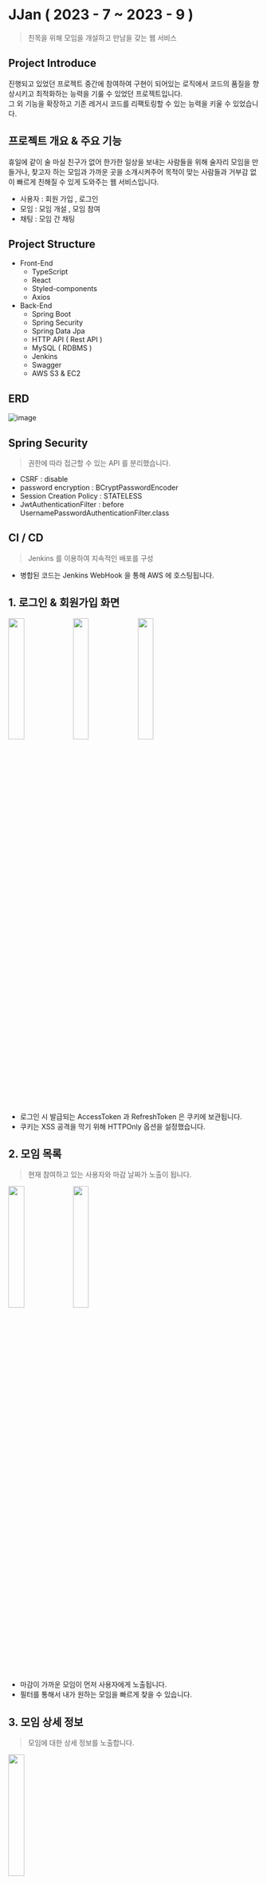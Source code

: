 # JJan ( 2023 - 7 ~ 2023 - 9 )

> 친목을 위해 모임을 개설하고 만남을 갖는 웹 서비스

<h2>Project Introduce</h2>

진행되고 있었던 프로젝트 중간에 참여하여 구현이 되어있는 로직에서 코드의 품질을 향상시키고 최적화하는 능력을 기룰 수 있었던 프로젝트입니다. <br/>
그 외 기능을 확장하고 기존 레거시 코드를 리팩토링할 수 있는 능력을 키울 수 있었습니다.

<h2>프로젝트 개요 & 주요 기능</h2>

휴일에 같이 술 마실 친구가 없어 한가한 일상을 보내는 사람들을 위해 술자리 모임을 만들거나,
찾고자 하는 모임과 가까운 곳을 소개시켜주어 목적이 맞는 사람들과 거부감 없이 빠르게 친해질 수 있게 도와주는 웹 서비스입니다.<br/>

- 사용자 : 회원 가입 , 로그인
- 모임 : 모임 개설 , 모임 참여
- 채팅 : 모임 간 채팅

<h2>Project Structure</h2>

- Front-End
    - TypeScript
    - React
    - Styled-components
    - Axios
- Back-End
    - Spring Boot
    - Spring Security
    - Spring Data Jpa
    - HTTP API ( Rest API )
    - MySQL ( RDBMS )
    - Jenkins
    - Swagger
    - AWS S3 & EC2

<h2>ERD</h2>

![image](https://github.com/5tr1ker/jjan_back_renewal/assets/49367338/103cd299-eade-4fdc-b34e-172de446325d)

<h2>Spring Security</h2>

> 권한에 따라 접근할 수 있는 API 를 분리했습니다.

- CSRF : disable
- password encryption : BCryptPasswordEncoder
- Session Creation Policy : STATELESS
- JwtAuthenticationFilter : before UsernamePasswordAuthenticationFilter.class

<h2>CI / CD</h2>

> Jenkins 를 이용하여 지속적인 배포를 구성

- 병합된 코드는 Jenkins WebHook 을 통해 AWS 에 호스팅됩니다.

<h2>1. 로그인 & 회원가입 화면</h2>

<img src="https://github.com/5tr1ker/jjan_back_renewal/assets/49367338/cb6e6068-87d4-4844-9f6d-497ceb76c066" width="25%">

<img src="https://github.com/5tr1ker/jjan_back_renewal/assets/49367338/67ec498b-f048-4bef-9720-4e59336097e6" width="25%">

<img src="https://github.com/5tr1ker/jjan_back_renewal/assets/49367338/27de3f8b-d33b-4bd0-a98e-af6dea99a762" width="25%">

- 로그인 시 발급되는 AccessToken 과 RefreshToken 은 쿠키에 보관됩니다.
- 쿠키는 XSS 공격을 막기 위해 HTTPOnly 옵션을 설정했습니다.

<h2>2. 모임 목록</h2>

> 현재 참여하고 있는 사용자와 마감 날짜가 노출이 됩니다.

<img src="https://github.com/5tr1ker/jjan_back_renewal/assets/49367338/bc623c0d-2daa-451d-a9d5-7495671bad92" width="25%">

<img src="https://github.com/5tr1ker/jjan_back_renewal/assets/49367338/3029f246-78ee-4956-a19a-be059d064ce0" width="25%">

- 마감이 가까운 모임이 먼저 사용자에게 노출됩니다.
- 필터를 통해서 내가 원하는 모임을 빠르게 찾을 수 있습니다.

<h2>3. 모임 상세 정보</h2>

> 모임에 대한 상세 정보를 노출합니다.

<img src="https://github.com/5tr1ker/jjan_back_renewal/assets/49367338/9b6bd47d-1571-4867-96b7-cd0205376bf2" width="25%">

<h2>4. 모임 개설</h2>

> 모임을 직접 개설할 수 있습니다.

<img src="https://github.com/5tr1ker/jjan_back_renewal/assets/49367338/083803c6-a6a8-4438-ab7b-ec530ea98920" width="25%">

<img src="https://github.com/5tr1ker/jjan_back_renewal/assets/49367338/8eee1308-24e3-4e97-9e49-3accd2f3f252" width="25%">

<img src="https://github.com/5tr1ker/jjan_back_renewal/assets/49367338/5a0b2f33-1536-43bf-a72c-8ab0303dd025" width="25%">

<img src="https://github.com/5tr1ker/jjan_back_renewal/assets/49367338/f4041ac5-a413-4892-b7b3-dfaa8e811f9f" width="25%">

<h2>5. 프로필 정보 수정</h2>

> 사용자에 대한 정보를 수정할 수 있습니다.

<img src="https://github.com/5tr1ker/jjan_back_renewal/assets/49367338/647c67a3-450e-407d-9482-2c0783ef7a1d" width="25%">

<img src="https://github.com/5tr1ker/jjan_back_renewal/assets/49367338/48039bb5-58dd-40d6-8478-c63670924f65" width="25%">

<h2>관심 목록 및 동네 인증</h2>

<img src="https://github.com/5tr1ker/jjan_back_renewal/assets/49367338/ed560146-01e6-467c-b64a-c943c200a2bc" width="25%">
<img src="https://github.com/5tr1ker/jjan_back_renewal/assets/49367338/68c0df08-820f-41db-afe8-85592624e9e1" width="25%">
<img src="https://github.com/5tr1ker/jjan_back_renewal/assets/49367338/e884eb86-a225-4e63-9d60-a0fa2865a1d8" width="25%">

<h2>6. 채팅</h2>

> 현재 내가 속해있는 모임원들과 채팅을 할 수 있습니다.

<img src="https://github.com/5tr1ker/jjan_back_renewal/assets/49367338/496ddb19-7785-47b1-aa6e-fb9364e0336b" width="25%">

<img src="https://github.com/5tr1ker/jjan_back_renewal/assets/49367338/fe6bc3f5-242a-42d6-b3fc-c7bb63cc4345" width="25%">

- Socket 을 이용해서 각 채팅방마다 채팅을 할 수 있게 구현했습니다.
- 별도의 채팅방 가입을 할 필요없이 모임에 참여할 경우 자동으로 채팅방에 참여됩니다.
